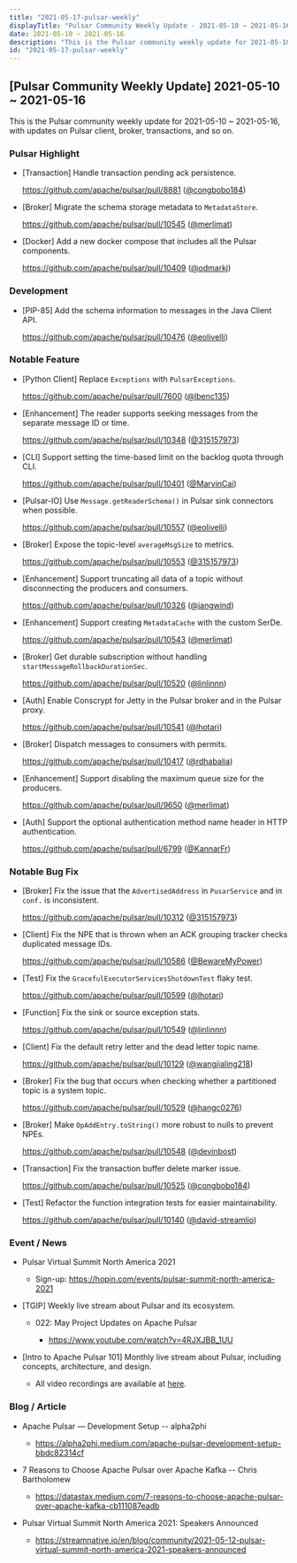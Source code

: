 ```yaml
---
title: "2021-05-17-pulsar-weekly"
displayTitle: "Pulsar Community Weekly Update - 2021-05-10 ~ 2021-05-16"
date: 2021-05-10 ~ 2021-05-16
description: "This is the Pulsar community weekly update for 2021-05-10 ~ 2021-05-16, with updates on Pulsar client, broker, transactions, and so on."
id: "2021-05-17-pulsar-weekly"
---
```


## [Pulsar Community Weekly Update] 2021-05-10 ~ 2021-05-16

This is the Pulsar community weekly update for 2021-05-10 ~ 2021-05-16, with updates on Pulsar client, broker, transactions, and so on.

### Pulsar Highlight

- [Transaction] Handle transaction pending ack persistence.
  
  https://github.com/apache/pulsar/pull/8881 ([@congbobo184](https://github.com/congbobo184))

- [Broker] Migrate the schema storage metadata to `MetadataStore`.
  
  https://github.com/apache/pulsar/pull/10545 ([@merlimat](https://github.com/merlimat))

- [Docker] Add a new docker compose that includes all the Pulsar components.
  
  https://github.com/apache/pulsar/pull/10409 ([@odmarkj](https://github.com/odmarkj))

### Development

- [PIP-85] Add the schema information to messages in the Java Client API.
  
  https://github.com/apache/pulsar/pull/10476 ([@eolivelli](https://github.com/eolivelli))

### Notable Feature

- [Python Client] Replace `Exceptions` with `PulsarExceptions`.
  
  https://github.com/apache/pulsar/pull/7600 ([@lbenc135](https://github.com/lbenc135))

- [Enhancement] The reader supports seeking messages from the separate message ID or time.
  
  https://github.com/apache/pulsar/pull/10348 ([@315157973](https://github.com/315157973))

- [CLI] Support setting the time-based limit on the backlog quota through CLI.
  
  https://github.com/apache/pulsar/pull/10401 ([@MarvinCai](https://github.com/MarvinCai))

- [Pulsar-IO] Use `Message.getReaderSchema()` in Pulsar sink connectors when possible.
  
  https://github.com/apache/pulsar/pull/10557 ([@eolivelli](https://github.com/eolivelli))

- [Broker] Expose the topic-level `averageMsgSize` to metrics.
  
  https://github.com/apache/pulsar/pull/10553 ([@315157973](https://github.com/315157973))

- [Enhancement] Support truncating all data of a topic without disconnecting the producers and consumers.
  
  https://github.com/apache/pulsar/pull/10326 ([@jangwind](https://github.com/jangwind))

- [Enhancement] Support creating `MetadataCache` with the custom SerDe.
  
  https://github.com/apache/pulsar/pull/10543 ([@merlimat](https://github.com/merlimat))

- [Broker] Get durable subscription without handling `startMessageRollbackDurationSec`.
  
  https://github.com/apache/pulsar/pull/10520 ([@linlinnn](https://github.com/linlinnn))

- [Auth] Enable Conscrypt for Jetty in the Pulsar broker and in the Pulsar proxy.
  
  https://github.com/apache/pulsar/pull/10541 ([@lhotari](https://github.com/lhotari))

- [Broker] Dispatch messages to consumers with permits.
  
  https://github.com/apache/pulsar/pull/10417 ([@rdhabalia](https://github.com/rdhabalia))

- [Enhancement] Support disabling the maximum queue size for the producers.
  
  https://github.com/apache/pulsar/pull/9650 ([@merlimat](https://github.com/merlimat))

- [Auth] Support the optional authentication method name header in HTTP authentication.
  
  https://github.com/apache/pulsar/pull/6799 ([@KannarFr](https://github.com/KannarFr))

### Notable Bug Fix

- [Broker] Fix the issue that the `AdvertisedAddress` in `PusarService` and in `conf.` is inconsistent.
  
  https://github.com/apache/pulsar/pull/10312 ([@315157973](https://github.com/315157973))

- [Client] Fix the NPE that is thrown when an ACK grouping tracker checks duplicated message IDs.
  
  https://github.com/apache/pulsar/pull/10586 ([@BewareMyPower](https://github.com/BewareMyPower))

- [Test] Fix the `GracefulExecutorServicesShutdownTest` flaky test.
  
  https://github.com/apache/pulsar/pull/10599 ([@lhotari](https://github.com/lhotari))

- [Function] Fix the sink or source exception stats.
  
  https://github.com/apache/pulsar/pull/10549 ([@linlinnn](https://github.com/linlinnn))

- [Client] Fix the default retry letter and the dead letter topic name.
  
  https://github.com/apache/pulsar/pull/10129 ([@wangjialing218](https://github.com/wangjialing218))

- [Broker] Fix the bug that occurs when checking whether a partitioned topic is a system topic.
  
  https://github.com/apache/pulsar/pull/10529 ([@hangc0276](https://github.com/hangc0276))

- [Broker] Make `OpAddEntry.toString()` more robust to nulls to prevent NPEs.
  
  https://github.com/apache/pulsar/pull/10548 ([@devinbost](https://github.com/devinbost))

- [Transaction] Fix the transaction buffer delete marker issue.
  
  https://github.com/apache/pulsar/pull/10525 ([@congbobo184](https://github.com/congbobo184))

- [Test] Refactor the function integration tests for easier maintainability.
  
  https://github.com/apache/pulsar/pull/10140 ([@david-streamlio](https://github.com/david-streamlio))

### Event / News

- Pulsar Virtual Summit North America 2021

    - Sign-up: https://hopin.com/events/pulsar-summit-north-america-2021

- [TGIP] Weekly live stream about Pulsar and its ecosystem.

  - 022: May Project Updates on Apache Pulsar

      - https://www.youtube.com/watch?v=4RJXJBB_1UU

- [Intro to Apache Pulsar 101] Monthly live stream about Pulsar, including concepts, architecture, and design.

    - All video recordings are available at [here](https://streamnative.io/en/resource#intro-to-apache-pulsar-101).

### Blog / Article

- Apache Pulsar — Development Setup -- alpha2phi

    - https://alpha2phi.medium.com/apache-pulsar-development-setup-bbdc82314cf

- 7 Reasons to Choose Apache Pulsar over Apache Kafka -- Chris Bartholomew

    - https://datastax.medium.com/7-reasons-to-choose-apache-pulsar-over-apache-kafka-cb111087eadb

- Pulsar Virtual Summit North America 2021: Speakers Announced

    - https://streamnative.io/en/blog/community/2021-05-12-pulsar-virtual-summit-north-america-2021-speakers-announced